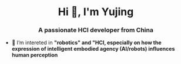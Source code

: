 <h1 align="center">Hi 👋, I'm Yujing</h1>
<h3 align="center">A passionate HCI developer from China</h3>

- 🔭 I’m intereted in **"robotics" and "HCI, especially on how the expression of intelligent embodied agency (AI/robots) influences human perception**
